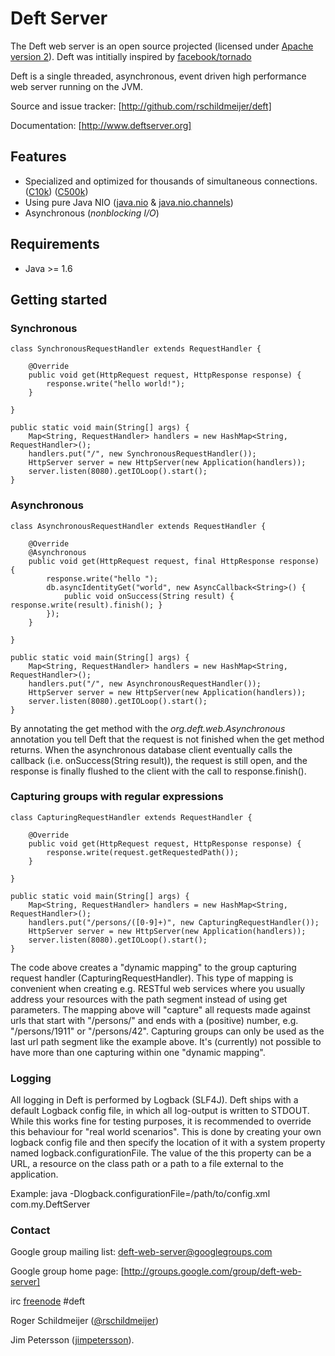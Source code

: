 # Deft Server
The Deft web server is an open source projected (licensed under [Apache version 2]). Deft was intitially inspired by [facebook/tornado]

Deft is a single threaded, asynchronous, event driven high performance web server running on the JVM.

Source and issue tracker: [http://github.com/rschildmeijer/deft]

Documentation: [http://www.deftserver.org]
 
## Features
 
 * Specialized and optimized for thousands of simultaneous connections. ([C10k]) ([C500k])
 * Using pure Java NIO ([java.nio] & [java.nio.channels])
 * Asynchronous (*nonblocking I/O*)

## Requirements
* Java >= 1.6 

## Getting started
### Synchronous

    class SynchronousRequestHandler extends RequestHandler {

        @Override
        public void get(HttpRequest request, HttpResponse response) {
            response.write("hello world!");
        }

    }

    public static void main(String[] args) {
        Map<String, RequestHandler> handlers = new HashMap<String, RequestHandler>();
        handlers.put("/", new SynchronousRequestHandler());
        HttpServer server = new HttpServer(new Application(handlers));
        server.listen(8080).getIOLoop().start();
    }
    

### Asynchronous

    class AsynchronousRequestHandler extends RequestHandler {

        @Override
        @Asynchronous
        public void get(HttpRequest request, final HttpResponse response) {
            response.write("hello ");
            db.asyncIdentityGet("world", new AsyncCallback<String>() {
                public void onSuccess(String result) { response.write(result).finish(); }
            });
        }

    }

    public static void main(String[] args) {
        Map<String, RequestHandler> handlers = new HashMap<String, RequestHandler>();
        handlers.put("/", new AsynchronousRequestHandler());
        HttpServer server = new HttpServer(new Application(handlers));
        server.listen(8080).getIOLoop().start();
    }
By annotating the get method with the *org.deft.web.Asynchronous* annotation you tell Deft that the request is
not finished when the get method returns. When the asynchronous database client eventually calls the callback (i.e. onSuccess(String result)), 
the request is still open, and the response is finally flushed to the client with the call to response.finish(). 

### Capturing groups with regular expressions

    class CapturingRequestHandler extends RequestHandler {

        @Override
        public void get(HttpRequest request, HttpResponse response) { 
            response.write(request.getRequestedPath());
        }

    }

    public static void main(String[] args) {
        Map<String, RequestHandler> handlers = new HashMap<String, RequestHandler>();
        handlers.put("/persons/([0-9]+)", new CapturingRequestHandler());
        HttpServer server = new HttpServer(new Application(handlers));
        server.listen(8080).getIOLoop().start();
    }

The code above creates a "dynamic mapping" to the group capturing request handler (CapturingRequestHandler). This type 
of mapping is convenient when creating e.g. RESTful web services where you usually address your resources with the path 
segment instead of using get parameters. The mapping above will "capture" all requests made against urls that start with 
"/persons/" and ends with a (positive) number, e.g. "/persons/1911" or "/persons/42". Capturing groups can only be used as the
last url path segment like the example above. It's (currently) not possible to have more than one capturing within one 
"dynamic mapping".

### Logging
All logging in Deft is performed by Logback (SLF4J). Deft ships with a default Logback config file, in which
all log-output is written to STDOUT. While this works fine for testing purposes, it is recommended to override this
behaviour for "real world scenarios". This is done by creating your own logback config file and then 
specify the location of it with a system property named logback.configurationFile. The value of the this 
property can be a URL, a resource on the class path or a path to a file external to the application.

Example:
java -Dlogback.configurationFile=/path/to/config.xml com.my.DeftServer

### Contact
Google group mailing list: deft-web-server@googlegroups.com

Google group home page: [http://groups.google.com/group/deft-web-server]

irc [freenode] #deft

Roger Schildmeijer ([@rschildmeijer]) 

Jim Petersson ([jimpetersson]).

[@rschildmeijer]: http://twitter.com/rschildmeijer
[jimpetersson]: http://github.com/jimpetersson
[C10k]: http://en.wikipedia.org/wiki/C10k_problem
[C500k]: http://blog.urbanairship.com/blog/2010/08/24/c500k-in-action-at-urban-airship/
[java.nio]: http://download.oracle.com/javase/6/docs/api/java/nio/package-summary.html
[java.nio.channels]: http://download.oracle.com/javase/6/docs/api/java/nio/channels/package-summary.html
[Apache version 2]: http://www.apache.org/licenses/LICENSE-2.0.html
[freenode]: http://freenode.net/irc_servers.shtml
[facebook/tornado]: http://github.com/facebook/tornado
[http://github.com/rschildmeijer/deft]: http://github.com/rschildmeijer/deft
[http://www.deftserver.org]: http://www.deftserver.org
[http://groups.google.com/group/deft-web-server]: http://groups.google.com/group/deft-web-server
